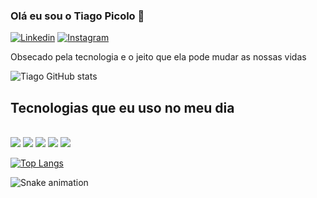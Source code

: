 ### Olá eu sou o Tiago Picolo 👋

[![Linkedin](https://img.shields.io/badge/LinkedIn-0077B5?style=for-the-badge&logo=linkedin&logoColor=white)](https://www.linkedin.com/in/tiago-p-25397413b/)
[![Instagram](https://img.shields.io/badge/Instagram-E4405F?style=for-the-badge&logo=instagram&logoColor=white)](https://www.instagram.com/tpicolosantos/)<br>

Obsecado pela tecnologia e o jeito que ela pode mudar as nossas vidas

![Tiago GitHub stats](https://github-readme-stats.vercel.app/api?username=TiagoPicolo&show_icons=true&theme=dracula)

## Tecnologias que eu uso no meu dia

<div style="display: inline_block"><br/>
  <img align="center alt="C#" src="https://img.shields.io/badge/C%23-239120?style=for-the-badge&logo=c-sharp&logoColor=white" />
  <img align="center alt="SQLite" src="https://img.shields.io/badge/SQLite-07405E?style=for-the-badge&logo=sqlite&logoColor=white" />
  <img align="center alt="Java" src="https://img.shields.io/badge/Java-ED8B00?style=for-the-badge&logo=openjdk&logoColor=white" />
  <img align="center alt="Flutter" src="https://img.shields.io/badge/Flutter-02569B?style=for-the-badge&logo=flutter&logoColor=white" />
  <img align="center alt="Dart" src="https://img.shields.io/badge/Dart-0175C2?style=for-the-badge&logo=dart&logoColor=white" />
</div>
                                                                                                                            
[![Top Langs](https://github-readme-stats.vercel.app/api/top-langs/?username=TiagoPicolo&layout=compact)](https://github.com/anuraghazra/github-readme-stats)<br/>
                                                                                                                            
![Snake animation](https://github.com/DevBatista1/TiagoPicolo/blob/output/github-contribution-grid-snake.svg)
                                                                                                                            

